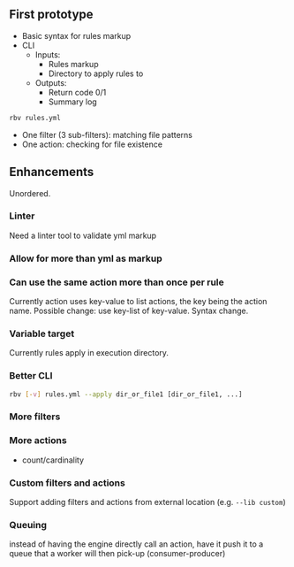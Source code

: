 
## First prototype

* Basic syntax for rules markup
* CLI
  * Inputs:
    * Rules markup
    * Directory to apply rules to
  * Outputs:
    * Return code 0/1
    * Summary log
```bash
rbv rules.yml
```

* One filter (3 sub-filters): matching file patterns
* One action: checking for file existence


## Enhancements

Unordered.

### Linter
Need a linter tool to validate yml markup

### Allow for more than yml as markup

### Can use the same action more than once per rule
Currently action uses key-value to list actions, the key being the action name.
Possible change: use key-list of key-value. Syntax change.

### Variable target
Currently rules apply in execution directory.

### Better CLI
```bash
rbv [-v] rules.yml --apply dir_or_file1 [dir_or_file1, ...]
```

### More filters


### More actions

* count/cardinality

### Custom filters and actions
Support adding filters and actions from external location (e.g. `--lib custom`)

### Queuing
instead of having the engine directly call an action, have it push it to a queue that a worker will then pick-up (consumer-producer)
